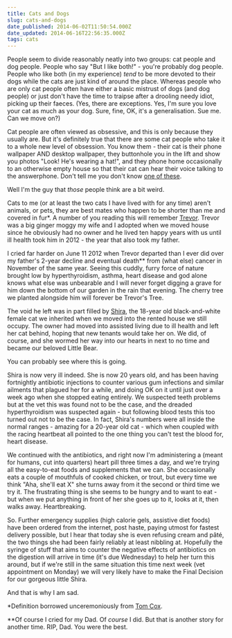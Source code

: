 ```yaml
---
title: Cats and Dogs
slug: cats-and-dogs
date_published: 2014-06-02T11:50:54.000Z
date_updated: 2014-06-16T22:56:35.000Z
tags: cats
---
```


People seem to divide reasonably neatly into two groups: cat people and dog people. People who say "But I like both!" - you're probably dog people. People who like both (in my experience) *tend* to be more devoted to their dogs while the cats are just kind of around the place. Whereas people who are only cat people often have either a basic mistrust of dogs (and dog people) or just don't have the time to traipse after a drooling needy idiot, picking up their faeces. (Yes, there are exceptions. Yes, I'm sure you love your cat as much as your dog. Sure, fine, OK, it's a generalisation. Sue me. Can we move on?)

Cat people are often viewed as obsessive, and this is only because they usually are. But it's definitely true that there are some cat people who take it to a whole new level of obsession. You know them - their cat is their phone wallpaper AND desktop wallpaper, they buttonhole you in the lift and show you photos "Look! He's wearing a hat!", and they phone home occasionally to an otherwise empty house so that their cat can hear their voice talking to the answerphone. Don't tell me you don't know [one of these](http://twitter.com/cox_tom).

Well I'm the guy that *those* people think are a bit weird.

Cats to me (or at least the two cats I have lived with for any time) aren't animals, or pets, they are best mates who happen to be shorter than me and covered in fur*. A number of you reading this will remember [Trevor](https://www.flickr.com/photos/clivemurray/sets/940238/). Trevor was a big ginger moggy my wife and I adopted when we moved house since he obviously had no owner and he lived ten happy years with us until ill health took him in 2012 - the year that also took my father.

I cried far harder on June 11 2012 when Trevor departed than I ever did over my father's 2-year decline and eventual death** from (what else) cancer in November of the same year. Seeing this cuddly, furry force of nature brought low by hyperthyroidism, asthma, heart disease and god alone knows what else was unbearable and I will never forget digging a grave for him down the bottom of our garden in the rain that evening. The cherry tree we planted alongside him will forever be Trevor's Tree.

The void he left was in part filled by [Shira](https://www.flickr.com/photos/clivemurray/13924201996/), the 18-year old black-and-white female cat we inherited when we moved into the rented house we still occupy. The owner had moved into assisted living due to ill health and left her cat behind, hoping that new tenants would take her on. We did, of course, and she wormed her way into our hearts in next to no time and became our beloved Little Bear.

You can probably see where this is going.

Shira is now very ill indeed. She is now 20 years old, and has been having fortnightly antibiotic injections to counter various gum infections and similar ailments that plagued her for a while, and doing OK on it until just over a week ago when she stopped eating entirely. We suspected teeth problems but at the vet this was found not to be the case, and the dreaded hyperthyroidism was suspected again - but following blood tests this too turned out not to be the case. In fact, Shira's numbers were all inside the normal ranges - amazing for a 20-year old cat - which when coupled with the racing heartbeat all pointed to the one thing you can't test the blood for, heart disease.

We continued with the antibiotics, and right now I'm administering a (meant for humans, cut into quarters) heart pill three times a day, and we're trying all the easy-to-eat foods and supplements that we can. She occasionally eats a couple of mouthfuls of cooked chicken, or trout, but every time we think "Aha, she'll eat X" she turns away from it the second or third time we try it. The frustrating thing is she seems to be hungry and to want to eat - but when we put anything in front of her she goes up to it, looks at it, then walks away. Heartbreaking.

So. Further emergency supplies (high calorie gels, assistive diet foods) have been ordered from the internet, post haste, paying utmost for fastest delivery possible, but I hear that today she is even refusing cream and pâté, the two things she had been fairly reliably at least nibbling at. Hopefully the syringe of stuff that aims to counter the negative effects of antibiotics on the digestion will arrive in time (it's due Wednesday) to help her turn this around, but if we're still in the same situation this time next week (vet appointment on Monday) we will very likely have to make the Final Decision for our gorgeous little Shira.

And that is why I am sad.

*Definition borrowed unceremoniously from [Tom Cox](http://www.theguardian.com/profile/tomcox).

**Of course I cried for my Dad. Of *course* I did. But that is another story for another time. RIP, Dad. You were the best.
